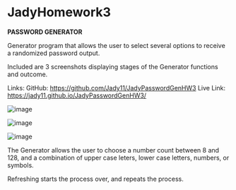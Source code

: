 # JadyHomework3
 
 
 
 **PASSWORD GENERATOR**

 Generator program that allows the user to select several options to receive a randomized password output.

 Included are 3 screenshots displaying stages of the Generator functions and outcome.

 Links:
    GitHub: https://github.com/Jady11/JadyPasswordGenHW3
    Live Link: https://jady11.github.io/JadyPasswordGenHW3/
    
![image](https://user-images.githubusercontent.com/70386025/95494181-b9921f80-095a-11eb-8548-744110600e95.png)

![image](https://user-images.githubusercontent.com/70386025/95494245-daf30b80-095a-11eb-887c-56e76fc5caf0.png)

![image](https://user-images.githubusercontent.com/70386025/95494313-f827da00-095a-11eb-939e-ef67c21e5312.png)

The Generator allows the user to choose a number count between 8 and 128, and a combination of upper case leters, lower case letters, numbers, or symbols.

Refreshing starts the process over, and repeats the process.  